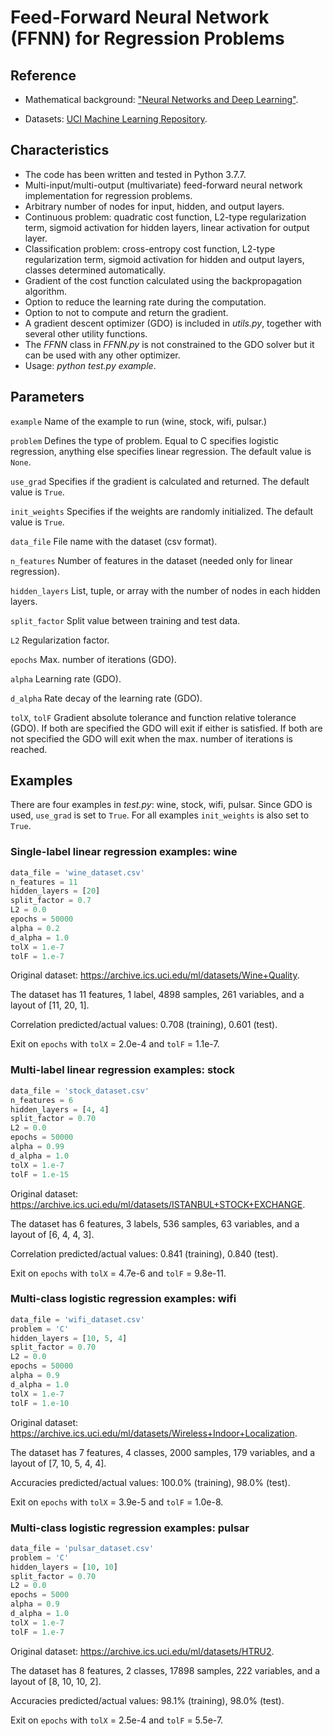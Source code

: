 # Feed-Forward Neural Network (FFNN) for Regression Problems

## Reference

- Mathematical background: ["Neural Networks and Deep Learning"](http://neuralnetworksanddeeplearning.com/index.html).

- Datasets: [UCI Machine Learning Repository](https://archive.ics.uci.edu/ml/datasets.php).

## Characteristics

- The code has been written and tested in Python 3.7.7.
- Multi-input/multi-output (multivariate) feed-forward neural network implementation for regression problems.
- Arbitrary number of nodes for input, hidden, and output layers.
- Continuous problem: quadratic cost function, L2-type regularization term, sigmoid activation for hidden layers, linear activation for output layer.
- Classification problem: cross-entropy cost function, L2-type regularization term, sigmoid activation for hidden and output layers, classes determined automatically.
- Gradient of the cost function calculated using the backpropagation algorithm.
- Option to reduce the learning rate during the computation.
- Option to not to compute and return the gradient.
- A gradient descent optimizer (GDO) is included in *utils.py*, together with several other utility functions.
- The *FFNN* class in *FFNN.py* is not constrained to the GDO solver but it can be used with any other optimizer.
- Usage: *python test.py example*.

## Parameters

`example` Name of the example to run (wine, stock, wifi, pulsar.)

`problem` Defines the type of problem. Equal to C specifies logistic regression, anything else specifies linear regression. The default value is `None`.

`use_grad` Specifies if the gradient is calculated and returned. The default value is `True`.

`init_weights` Specifies if the weights are randomly initialized. The default value is `True`.

`data_file` File name with the dataset (csv format).

`n_features` Number of features in the dataset (needed only for linear regression).

`hidden_layers` List, tuple, or array with the number of nodes in each hidden layers.

`split_factor` Split value between training and test data.

`L2` Regularization factor.

`epochs` Max. number of iterations (GDO).

`alpha` Learning rate (GDO).

`d_alpha` Rate decay of the learning rate (GDO).

`tolX`, `tolF` Gradient absolute tolerance and function relative tolerance (GDO). If both are specified the GDO will exit if either is satisfied. If both are not specified the GDO will exit when the max. number of iterations is reached.

## Examples

There are four examples in *test.py*: wine, stock, wifi, pulsar. Since GDO is used, `use_grad` is set to `True`. For all examples `init_weights` is also set to `True`.

### Single-label linear regression examples: wine

```python
data_file = 'wine_dataset.csv'
n_features = 11
hidden_layers = [20]
split_factor = 0.7
L2 = 0.0
epochs = 50000
alpha = 0.2
d_alpha = 1.0
tolX = 1.e-7
tolF = 1.e-7
```

Original dataset: <https://archive.ics.uci.edu/ml/datasets/Wine+Quality>.

The dataset has 11 features, 1 label, 4898 samples, 261 variables, and a layout of [11, 20, 1].

Correlation predicted/actual values: 0.708 (training), 0.601 (test).

Exit on `epochs` with `tolX` = 2.0e-4 and `tolF` = 1.1e-7.

### Multi-label linear regression examples: stock

```python
data_file = 'stock_dataset.csv'
n_features = 6
hidden_layers = [4, 4]
split_factor = 0.70
L2 = 0.0
epochs = 50000
alpha = 0.99
d_alpha = 1.0
tolX = 1.e-7
tolF = 1.e-15
```

Original dataset: <https://archive.ics.uci.edu/ml/datasets/ISTANBUL+STOCK+EXCHANGE>.

The dataset has 6 features, 3 labels, 536 samples, 63 variables, and a layout of [6, 4, 4, 3].

Correlation predicted/actual values: 0.841 (training), 0.840 (test).

Exit on `epochs` with `tolX` = 4.7e-6 and `tolF` = 9.8e-11.

### Multi-class logistic regression examples: wifi

```python
data_file = 'wifi_dataset.csv'
problem = 'C'
hidden_layers = [10, 5, 4]
split_factor = 0.70
L2 = 0.0
epochs = 50000
alpha = 0.9
d_alpha = 1.0
tolX = 1.e-7
tolF = 1.e-10
```

Original dataset: <https://archive.ics.uci.edu/ml/datasets/Wireless+Indoor+Localization>.

The dataset has 7 features, 4 classes, 2000 samples, 179 variables, and a layout of [7, 10, 5, 4, 4].

Accuracies predicted/actual values: 100.0% (training), 98.0% (test).

Exit on `epochs` with `tolX` = 3.9e-5 and `tolF` = 1.0e-8.

### Multi-class logistic regression examples: pulsar

```python
data_file = 'pulsar_dataset.csv'
problem = 'C'
hidden_layers = [10, 10]
split_factor = 0.70
L2 = 0.0
epochs = 5000
alpha = 0.9
d_alpha = 1.0
tolX = 1.e-7
tolF = 1.e-7
```

Original dataset: <https://archive.ics.uci.edu/ml/datasets/HTRU2>.

The dataset has 8 features, 2 classes, 17898 samples, 222 variables, and a layout of [8, 10, 10, 2].

Accuracies predicted/actual values: 98.1% (training), 98.0% (test).

Exit on `epochs` with `tolX` = 2.5e-4 and `tolF` = 5.5e-7.
